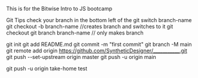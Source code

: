 This is for the Bitwise Intro to JS bootcamp

Git Tips
check your branch in the bottom left of the
git switch branch-name
git checkout -b branch-name //creates branch and switches to it
git checkout
git branch branch-name // only makes branch

git init
git add README.md
git commit -m "first commit"
git branch -M main
git remote add origin https://github.com/SyntheticDesigner/___________.git
git push --set-upstream origin master
git push -u origin main

git push -u origin take-home
test
